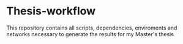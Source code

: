 # Thesis-workflow
This repository contains all scripts, dependencies, enviroments and networks necessary to generate the results for my Master's thesis
